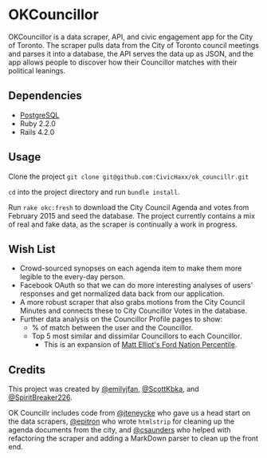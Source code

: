 # OKCouncillor

OKCouncillor is a data scraper, API, and civic engagement app for the City of Toronto. The scraper pulls data from the City of Toronto council meetings and parses it into a database, the API serves the data up as JSON, and the app allows people to discover how their Councillor matches with their political leanings.

## Dependencies
- [PostgreSQL](http://www.postgresql.org/)
- Ruby 2.2.0
- Rails 4.2.0

## Usage

Clone the project
`git clone git@github.com:CivicHaxx/ok_councillr.git`

`cd` into the project directory and run `bundle install`.

Run `rake okc:fresh` to download the City Council Agenda and votes from February 2015 and seed the database. The project currently contains a mix of real and fake data, as the scraper is continually a work in progress. 

## Wish List
- Crowd-sourced synopses on each agenda item to make them more legible to the every-day person.
- Facebook OAuth so that we can do more interesting analyses of users' responses and get normalized data back from our application.
- A more robust scraper that also grabs motions from the City Council Minutes and connects these to City Councillor Votes in the database. 
- Further data analysis on the Councillor Profile pages to show:
  + % of match between the user and the Councillor.
  + Top 5 most similar and dissimilar Councillors to each Councillor.
    * This is an expansion of [Matt Elliot's Ford Nation Percentile](matt).

## Credits
This project was created by [@emilyjfan](https://github.com/emilyjfan), [@ScottKbka](https://github.com/ScottKbka), and [@SpiritBreaker226](https://github.com/SpiritBreaker226).

OK Councillr includes code from [@jteneycke](https://github.com/jteneycke) who gave us a head start on the data scrapers, [@epitron](https://github.com/epitron) who wrote `htmlstrip` for cleaning up the agenda documents from the city, and [@csaunders](https://github.com/csaunders) who helped with refactoring the scraper and adding a MarkDown parser to clean up the front end.


[matt]: https://docs.google.com/spreadsheets/d/15MGvjaWaEZUbNk9MxTuoI_oJQ_dVFt-bOyoHHT3YFS8/edit
